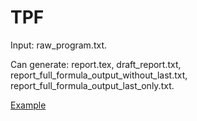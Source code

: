 # TPF

Input: raw_program.txt.

Can generate: report.tex, draft_report.txt, report_full_formula_output_without_last.txt, report_full_formula_output_last_only.txt.

[Example](src/main/resources)